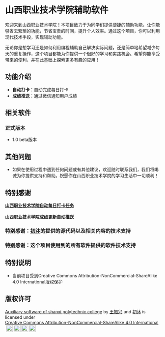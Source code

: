 # 山西职业技术学院辅助软件

欢迎来到山西职业技术学院！本项目致力于为同学们提供便捷的辅助功能，让你能够省去繁琐的功能，节省宝贵的时间，提升个人效率。通过这个项目，你可以利用现代技术手段，实现辅助功能。

无论你是想学习还是如何利用编程辅助自己解决实际问题，还是简单地希望减少每天的重复操作，这个项目都能为你提供一个很好的学习和实践机会。希望你能享受带来的便利，并在此基础上探索更多有趣的应用！

## 功能介绍

- **自动打卡**：自动完成每日打卡
- **成绩推送**：通过微信通知用户成绩

## 相关软件
  ### 正式版本
  - 1.0 beta版本
    
## 其他问题
  - 如果在使用过程中遇到任何问题或有其他建议，欢迎随时联系我们，我们将竭诚为你提供支持和帮助。祝愿你在山西职业技术学院的学习生活中一切顺利！

## 特别感谢
  **<a href="https://github.com/wangzhenxing4/AutoDailyAttendance">山西职业技术学院自动每日打卡任务</a><br>**
  <br>
  **<a href="https://github.com/wangzhenxing4/ScoreUpdateReminder">山西职业技术学院成绩更新自动推送</a>**
  ### 特别感谢：<a href="https://github.com/deijing">初沐</a>的提供的源代码以及相关内容的技术支持
  ### 特别感谢：这个项目使用到的所有软件提供的软件技术支持

## 特别说明
  - 当前项目受到Creative Commons Attribution-NonCommercial-ShareAlike 4.0 International版权保护
## 版权许可
<p xmlns:cc="http://creativecommons.org/ns#" xmlns:dct="http://purl.org/dc/terms/"><a property="dct:title" rel="cc:attributionURL" href="https://github.com/wangzhenxing4/Auxiliary-software-of-shanxi-polytechnic-college">Auxiliary software of shanxi polytechnic college</a> by <a rel="cc:attributionURL dct:creator" property="cc:attributionName" href="http://wangzhenxing4.github.io">王振兴</a> and <a rel="cc:attributionURL dct:creator" property="cc:attributionName" href="https://github.com/deijing">初沐</a> is licensed under <a href="https://creativecommons.org/licenses/by-nc-sa/4.0/?ref=chooser-v1" target="_blank" rel="license noopener noreferrer" style="display:inline-block;">Creative Commons Attribution-NonCommercial-ShareAlike 4.0 International<img style="height:22px!important;margin-left:3px;vertical-align:text-bottom;" src="https://mirrors.creativecommons.org/presskit/icons/cc.svg?ref=chooser-v1" alt=""><img style="height:22px!important;margin-left:3px;vertical-align:text-bottom;" src="https://mirrors.creativecommons.org/presskit/icons/by.svg?ref=chooser-v1" alt=""><img style="height:22px!important;margin-left:3px;vertical-align:text-bottom;" src="https://mirrors.creativecommons.org/presskit/icons/nc.svg?ref=chooser-v1" alt=""><img style="height:22px!important;margin-left:3px;vertical-align:text-bottom;" src="https://mirrors.creativecommons.org/presskit/icons/sa.svg?ref=chooser-v1" alt=""></a></p>
